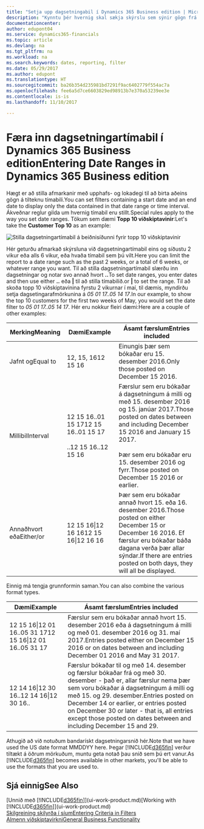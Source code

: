 ```yaml
---
title: "Setja upp dagsetningabil í Dynamics 365 Business edition | Microsoft Docs"
description: "Kynntu þér hvernig skal sækja skýrslu sem sýnir gögn frá ákveðnu tímabili með því að nota dagsetningartímabil í Dynamics 365 Business edition."
documentationcenter: 
author: edupont04
ms.service: dynamics365-financials
ms.topic: article
ms.devlang: na
ms.tgt_pltfrm: na
ms.workload: na
ms.search.keywords: dates, reporting, filter
ms.date: 05/29/2017
ms.author: edupont
ms.translationtype: HT
ms.sourcegitcommit: ba26b354d235981bd7291f9ac6402779f554ac7a
ms.openlocfilehash: fee6a5d7ce6603829ed98913b7e370a53239ee3e
ms.contentlocale: is-is
ms.lasthandoff: 11/10/2017

---
```

# <a name="entering-date-ranges-in-dynamics-365-business-edition"></a><span data-ttu-id="35cf3-103">Færa inn dagsetningartímabil í Dynamics 365 Business edition</span><span class="sxs-lookup"><span data-stu-id="35cf3-103">Entering Date Ranges in Dynamics 365 Business edition</span></span> 
<span data-ttu-id="35cf3-104">Hægt er að stilla afmarkanir með upphafs- og lokadegi til að birta aðeins gögn á tilteknu tímabili.</span><span class="sxs-lookup"><span data-stu-id="35cf3-104">You can set filters containing a start date and an end date to display only the data contained in that date range or time interval.</span></span> <span data-ttu-id="35cf3-105">Ákveðnar reglur gilda um hvernig tímabil eru stillt.</span><span class="sxs-lookup"><span data-stu-id="35cf3-105">Special rules apply to the way you set date ranges.</span></span> <span data-ttu-id="35cf3-106">Tökum sem dæmi **Topp 10 viðskiptavinir**:</span><span class="sxs-lookup"><span data-stu-id="35cf3-106">Let's take the **Customer Top 10** as an example:</span></span>

![Stilla dagsetningartímabil á beiðnisíðunni fyrir topp 10 viðskiptavinir](./media/ui-enter-date-ranges/customer-top10-list.png)

<span data-ttu-id="35cf3-108">Hér geturðu afmarkað skýrsluna við dagsetningartímabil eins og síðustu 2 vikur eða alls 6 vikur, eða hvaða tímabil sem þú vilt.</span><span class="sxs-lookup"><span data-stu-id="35cf3-108">Here you can limit the report to a date range such as the past 2 weeks, or a total of 6 weeks, or whatever range you want.</span></span> <span data-ttu-id="35cf3-109">Til að stilla dagsetningartímabil slærðu inn dagsetningar og notar svo annað hvort **..**</span><span class="sxs-lookup"><span data-stu-id="35cf3-109">To set date ranges, you enter dates and then use either **..**</span></span> <span data-ttu-id="35cf3-110">eða **|** til að stilla tímabilið.</span><span class="sxs-lookup"><span data-stu-id="35cf3-110">or **|** to set the range.</span></span> <span data-ttu-id="35cf3-111">Til að skoða topp 10 viðskiptavinina fyrstu 2 vikurnar í maí, til dæmis, myndirðu setja dagsetingarafmörkunina á *05 01 17..05 14 17*.</span><span class="sxs-lookup"><span data-stu-id="35cf3-111">In our example, to show the top 10 customers for the first two weeks of May, you would set the date filter to *05 01 17..05 14 17*.</span></span>
<span data-ttu-id="35cf3-112">Hér eru nokkur fleiri dæmi:</span><span class="sxs-lookup"><span data-stu-id="35cf3-112">Here are a couple of other examples:</span></span>

| <span data-ttu-id="35cf3-113">Merking</span><span class="sxs-lookup"><span data-stu-id="35cf3-113">Meaning</span></span> | <span data-ttu-id="35cf3-114">Dæmi</span><span class="sxs-lookup"><span data-stu-id="35cf3-114">Example</span></span> | <span data-ttu-id="35cf3-115">Ásamt færslum</span><span class="sxs-lookup"><span data-stu-id="35cf3-115">Entries included</span></span> |
|---|---|---|
|<span data-ttu-id="35cf3-116">Jafnt og</span><span class="sxs-lookup"><span data-stu-id="35cf3-116">Equal to</span></span>| <span data-ttu-id="35cf3-117">12, 15, 16</span><span class="sxs-lookup"><span data-stu-id="35cf3-117">12 15 16</span></span> |<span data-ttu-id="35cf3-118">Einungis þær sem bókaðar eru 15. desember 2016.</span><span class="sxs-lookup"><span data-stu-id="35cf3-118">Only those posted on December 15 2016.</span></span>|
|<span data-ttu-id="35cf3-119">Millibil</span><span class="sxs-lookup"><span data-stu-id="35cf3-119">Interval</span></span>| <span data-ttu-id="35cf3-120">12 15 16..01 15 17</span><span class="sxs-lookup"><span data-stu-id="35cf3-120">12 15 16..01 15 17</span></span><br /><br /><span data-ttu-id="35cf3-121">..12 15 16</span><span class="sxs-lookup"><span data-stu-id="35cf3-121">..12 15 16</span></span>|<span data-ttu-id="35cf3-122">Færslur sem eru bókaðar á dagsetningum á milli og með 15. desember 2016 og 15. janúar 2017.</span><span class="sxs-lookup"><span data-stu-id="35cf3-122">Those posted on dates between and including December 15 2016 and January 15 2017.</span></span><br /><br /><span data-ttu-id="35cf3-123">Þær sem eru bókaðar eru 15. desember 2016 og fyrr.</span><span class="sxs-lookup"><span data-stu-id="35cf3-123">Those posted on December 15 2016 or earlier.</span></span>|
|<span data-ttu-id="35cf3-124">Annaðhvort eða</span><span class="sxs-lookup"><span data-stu-id="35cf3-124">Either/or</span></span>|<span data-ttu-id="35cf3-125">12 15 16&#124;12 16 16</span><span class="sxs-lookup"><span data-stu-id="35cf3-125">12 15 16&#124;12 16 16</span></span>|<span data-ttu-id="35cf3-126">Þær sem eru bókaðar annað hvort 15. eða 16. desember 2016.</span><span class="sxs-lookup"><span data-stu-id="35cf3-126">Those posted on either December 15 or December 16 2016.</span></span> <span data-ttu-id="35cf3-127">Ef færslur eru bókaðar báða dagana verða þær allar sýndar.</span><span class="sxs-lookup"><span data-stu-id="35cf3-127">If there are entries posted on both days, they will all be displayed.</span></span>|

<span data-ttu-id="35cf3-128">Einnig má tengja grunnformin saman.</span><span class="sxs-lookup"><span data-stu-id="35cf3-128">You can also combine the various format types.</span></span>

| <span data-ttu-id="35cf3-129">Dæmi</span><span class="sxs-lookup"><span data-stu-id="35cf3-129">Example</span></span> | <span data-ttu-id="35cf3-130">Ásamt færslum</span><span class="sxs-lookup"><span data-stu-id="35cf3-130">Entries included</span></span> |
|---|---|
|<span data-ttu-id="35cf3-131">12 15 16&#124;12 01 16..05 31 17</span><span class="sxs-lookup"><span data-stu-id="35cf3-131">12 15 16&#124;12 01 16..05 31 17</span></span> | <span data-ttu-id="35cf3-132">Færslur sem eru bókaðar annað hvort 15. desember 2016 eða á dagsetningum á milli og með 01. desember 2016 og 31. maí 2017.</span><span class="sxs-lookup"><span data-stu-id="35cf3-132">Entries posted either on December 15 2016 or on dates between and including December 01 2016 and May 31 2017.</span></span> |
|<span data-ttu-id="35cf3-133">12 14 16&#124;12 30 16</span><span class="sxs-lookup"><span data-stu-id="35cf3-133">..12 14 16&#124;12 30 16..</span></span> | <span data-ttu-id="35cf3-134">Færslur bókaðar til og með 14. desember og færslur bókaðar frá og með 30. desember - það er, allar færslur nema þær sem voru bókaðar á dagsetningum á milli og með 15. og 29. desember.</span><span class="sxs-lookup"><span data-stu-id="35cf3-134">Entries posted on December 14 or earlier, or entries posted on December 30 or later - that is, all entries except those posted on dates between and including December 15 and 29.</span></span> |

<span data-ttu-id="35cf3-135">Athugið að við notuðum bandarískt dagsetningarsnið hér.</span><span class="sxs-lookup"><span data-stu-id="35cf3-135">Note that we have used the US date format MMDDYY here.</span></span> <span data-ttu-id="35cf3-136">Þegar [!INCLUDE[d365fin](includes/d365fin_md.md)] verður tiltækt á öðrum mörkuðum, muntu geta notað þau snið sem þú ert vanur.</span><span class="sxs-lookup"><span data-stu-id="35cf3-136">As [!INCLUDE[d365fin](includes/d365fin_md.md)] becomes available in other markets, you'll be able to use the formats that you are used to.</span></span>

## <a name="see-also"></a><span data-ttu-id="35cf3-137">Sjá einnig</span><span class="sxs-lookup"><span data-stu-id="35cf3-137">See Also</span></span>
<span data-ttu-id="35cf3-138">[Unnið með [!INCLUDE[d365fin](includes/d365fin_long_md.md)]](ui-work-product.md)</span><span class="sxs-lookup"><span data-stu-id="35cf3-138">[Working with [!INCLUDE[d365fin](includes/d365fin_long_md.md)]](ui-work-product.md)</span></span>  
[<span data-ttu-id="35cf3-139">Skilgreining skilyrða í síum</span><span class="sxs-lookup"><span data-stu-id="35cf3-139">Entering Criteria in Filters </span></span>](ui-enter-criteria-filters.md)  
[<span data-ttu-id="35cf3-140">Almenn viðskiptavirkni</span><span class="sxs-lookup"><span data-stu-id="35cf3-140">General Business Functionality</span></span>](ui-across-business-areas.md)

